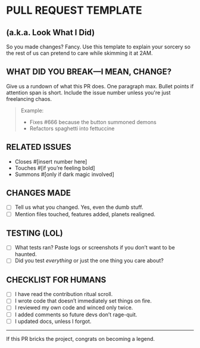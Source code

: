 # PULL REQUEST TEMPLATE  
## (a.k.a. Look What I Did)

So you made changes? Fancy. Use this template to explain your sorcery so the rest of us can pretend to care while skimming it at 2AM.

## WHAT DID YOU BREAK—I MEAN, CHANGE?

Give us a rundown of what this PR does. One paragraph max. Bullet points if attention span is short. Include the issue number unless you're just freelancing chaos.

> Example:  
>
> - Fixes #666 because the button summoned demons  
> - Refactors spaghetti into fettuccine  

## RELATED ISSUES

- Closes #[insert number here]  
- Touches #[if you’re feeling bold]  
- Summons #[only if dark magic involved]

## CHANGES MADE

- [ ] Tell us what you changed. Yes, even the dumb stuff.
- [ ] Mention files touched, features added, planets realigned.

## TESTING (LOL)

- [ ] What tests ran? Paste logs or screenshots if you don’t want to be haunted.  
- [ ] Did you test *everything* or just the one thing you care about?

## CHECKLIST FOR HUMANS

- [ ] I have read the contribution ritual scroll.
- [ ] I wrote code that doesn’t immediately set things on fire.
- [ ] I reviewed my own code and winced only twice.
- [ ] I added comments so future devs don’t rage-quit.
- [ ] I updated docs, unless I forgot.

---

If this PR bricks the project, congrats on becoming a legend.
